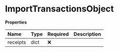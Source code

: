# ImportTransactionsObject

**Properties**

| Name     | Type | Required | Description |
| :------- | :--- | :------- | :---------- |
| receipts | dict | ❌       |             |

<!-- This file was generated by liblab | https://liblab.com/ -->
